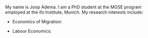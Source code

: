 
My name is Joop Adema. I am a PhD student at the MGSE program employed at the ifo Institute, Munich. My research interests include:

- Economics of Migration:

- Labour Economics: 
